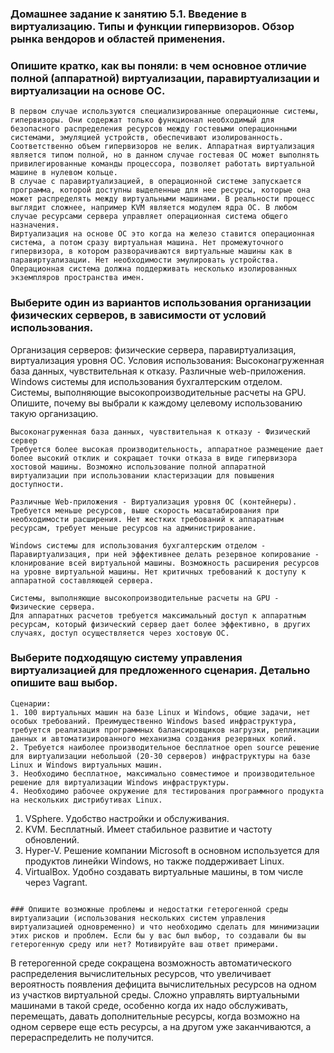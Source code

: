 
### Домашнее задание к занятию 5.1. Введение в виртуализацию. Типы и функции гипервизоров. Обзор рынка вендоров и областей применения.

### Опишите кратко, как вы поняли: в чем основное отличие полной (аппаратной) виртуализации, паравиртуализации и виртуализации на основе ОС.
 
```
В первом случае используются специализированные операционные системы, гипервизоры. Они содержат только функционал необходимый для безопасного распределения ресурсов между гостевыми операционными системами, эмуляцией устройств, обеспечивают изолированность. Соответственно объем гипервизоров не велик. Аппаратная виртуализация является типом полной, но в данном случае гостевая ОС может выполнять привилегированные команды процессора, позволяет работать виртуальной машине в нулевом кольце.
В случае с паравиртуализацией, в операционной системе запускается программа, которой доступны выделенные для нее ресурсы, которые она может распределять между виртуальными машинами. В реальности процесс выглядит сложнее, например KVM является модулем ядра ОС. В любом случае ресурсами сервера управляет операционная система общего назначения.
Виртуализация на основе ОС это когда на железо ставится операционная система, а потом сразу виртуальная машина. Нет промежуточного гипервизора, в котором разворачиваются виртуальные машины как в паравиртуализации. Нет необходимости эмулировать устройства. Операционная система должна поддерживать несколько изолированных экземпляров пространства имен.
```

### Выберите один из вариантов использования организации физических серверов, в зависимости от условий использования.

Организация серверов:
физические сервера,
паравиртуализация,
виртуализация уровня ОС.
Условия использования:
Высоконагруженная база данных, чувствительная к отказу.
Различные web-приложения.
Windows системы для использования бухгалтерским отделом.
Системы, выполняющие высокопроизводительные расчеты на GPU.
Опишите, почему вы выбрали к каждому целевому использованию такую организацию.
 
```
Высоконагруженная база данных, чувствительная к отказу - Физический сервер
Требуется более высокая производительность, аппаратное размещение дает более высокий отклик и сокращает точки отказа в виде гипервизора хостовой машины. Возможно использование полной аппаратной виртуализации при использовании кластеризации для повышения доступности.
         
Различные Web-приложения - Виртуализация уровня ОС (контейнеры). Требуется меньше ресурсов, выше скорость масштабирования при необходимости расширения. Нет жестких требований к аппаратным ресурсам, требует меньше ресурсов на администрирование.
 
Windows системы для использования бухгалтерским отделом - Паравиртуализация, при ней эффективнее делать резервное копирование - клонирование всей виртуальной машины. Возможность расширения ресурсов на уровне виртуальной машины. Нет критичных требований к доступу к аппаратной составляющей сервера.
        
Системы, выполняющие высокопроизводительные расчеты на GPU - Физические сервера. 
Для аппаратных расчетов требуется максимальный доступ к аппаратным ресурсам, который физический сервер дает более эффективно, в других случаях, доступ осуществляется через хостовую ОС. 
```

### Выберите подходящую систему управления виртуализацией для предложенного сценария. Детально опишите ваш выбор.

```
Сценарии:
1. 100 виртуальных машин на базе Linux и Windows, общие задачи, нет особых требований. Преимущественно Windows based инфраструктура, требуется реализация программных балансировщиков нагрузки, репликации данных и автоматизированного механизма создания резервных копий.
2. Требуется наиболее производительное бесплатное open source решение для виртуализации небольшой (20-30 серверов) инфраструктуры на базе Linux и Windows виртуальных машин.
3. Необходимо бесплатное, максимально совместимое и производительное решение для виртуализации Windows инфраструктуры.
4. Необходимо рабочее окружение для тестирования программного продукта на нескольких дистрибутивах Linux.
```
1. VSphere. Удобство настройки и обслуживания. 
2. KVM. Бесплатный. Имеет стабильное развитие и частоту обновлений.
3. Hyper-V. Решение компании Microsoft в основном используется для продуктов линейки Windows, но также поддерживает Linux.
4. VirtualBox. Удобно создавать виртуальные машины, в том числе через Vagrant.
```        

### Опишите возможные проблемы и недостатки гетерогенной среды виртуализации (использования нескольких систем управления виртуализацией одновременно) и что необходимо сделать для минимизации этих рисков и проблем. Если бы у вас был выбор, то создавали бы вы гетерогенную среду или нет? Мотивируйте ваш ответ примерами.

```
В гетерогенной среде сокращена возможность автоматического распределения вычислительных ресурсов, что увеличивает вероятность появления дефицита вычислительных ресурсов на одном из участков виртуальной среды. Сложно управлять виртуальными машинами в такой среде, особенно когда их надо обслуживать, перемещать, давать дополнительные ресурсы, когда возможно на одном сервере еще есть ресурсы, а на другом уже заканчиваются, а перераспределить не получится.
```

